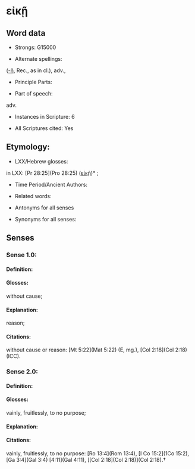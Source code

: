 # εἰκῇ

<!-- Status: S2=NeedsEdits -->
<!-- Lexica used for edits:   -->

## Word data

* Strongs: G15000

* Alternate spellings:

([-ῆ](), Rec., as in cl.), adv., 

* Principle Parts: 


* Part of speech: 

adv.

* Instances in Scripture: 6

* All Scriptures cited: Yes

## Etymology: 


* LXX/Hebrew glosses: 

in LXX: [Pr 28:25](Pro 28:25) ([εἰκῇ]())* ;

* Time Period/Ancient Authors: 


* Related words: 

* Antonyms for all senses

* Synonyms for all senses: 


## Senses 


### Sense  1.0: 

#### Definition: 

#### Glosses: 

without cause; 

#### Explanation: 

reason; 

#### Citations: 

without cause or reason: [Mt 5:22](Mat 5:22) (E, mg.), [Col 2:18](Col 2:18) (ICC). 

### Sense  2.0: 

#### Definition: 

#### Glosses: 

vainly, fruitlessly, to no purpose; 

#### Explanation: 


#### Citations: 

vainly, fruitlessly, to no purpose: [Ro 13:4](Rom 13:4), [I Co 15:2](1Co 15:2), [Ga 3:4](Gal 3:4)  [4:11](Gal 4:11), [[Col 2:18](Col 2:18)](Col 2:18).†
